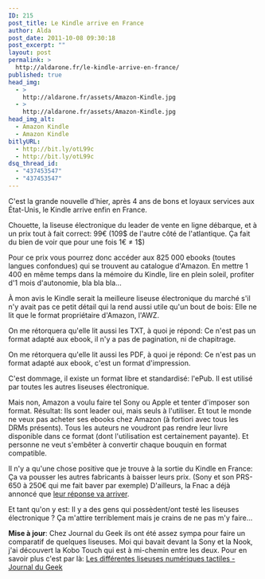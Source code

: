 ```yaml
---
ID: 215
post_title: Le Kindle arrive en France
author: Alda
post_date: 2011-10-08 09:30:18
post_excerpt: ""
layout: post
permalink: >
  http://aldarone.fr/le-kindle-arrive-en-france/
published: true
head_img:
  - >
    http://aldarone.fr/assets/Amazon-Kindle.jpg
  - >
    http://aldarone.fr/assets/Amazon-Kindle.jpg
head_img_alt:
  - Amazon Kindle
  - Amazon Kindle
bitlyURL:
  - http://bit.ly/otL99c
  - http://bit.ly/otL99c
dsq_thread_id:
  - "437453547"
  - "437453547"
---
```

C'est la grande nouvelle d'hier, après 4 ans de bons et loyaux services aux État-Unis, le Kindle arrive enfin en France.

Chouette, la liseuse électronique du leader de vente en ligne débarque, et à un prix tout à fait correct: 99€ (109$ de l'autre côté de l'atlantique. Ça fait du bien de voir que pour une fois 1€ ≠ 1$)

Pour ce prix vous pourrez donc accéder aux 825 000 ebooks (toutes langues confondues) qui se trouvent au catalogue d'Amazon. En mettre 1 400 en même temps dans la mémoire du Kindle, lire en plein soleil, profiter d'1 mois d'autonomie, bla bla bla...

À mon avis le Kindle serait la meilleure liseuse électronique du marché s'il n'y avait pas ce petit détail qui la rend aussi utile qu'un bout de bois: Elle ne lit que le format propriétaire d'Amazon, l'AWZ.

On me rétorquera qu'elle lit aussi les TXT, à quoi je répond: Ce n'est pas un format adapté aux ebook, il n'y a pas de pagination, ni de chapitrage.

On me rétorquera qu'elle lit aussi les PDF, à quoi je répond: Ce n'est pas un format adapté aux ebook, c'est un format d'impression.

C'est dommage, il existe un format libre et standardisé: l'ePub. Il est utilisé par toutes les autres liseuses électronique.

Mais non, Amazon a voulu faire tel Sony ou Apple et tenter d'imposer son format. Résultat: Ils sont leader oui, mais seuls à l'utiliser. Et tout le monde ne veux pas acheter ses ebooks chez Amazon (à fortiori avec tous les DRMs présents). Tous les auteurs ne voudront pas rendre leur livre disponible dans ce format (dont l'utilisation est certainement payante). Et personne ne veut s'embêter à convertir chaque bouquin en format compatible.

Il n'y a qu'une chose positive que je trouve à la sortie du Kindle en France: Ça va pousser les autres fabricants à baisser leurs prix. (Sony et son PRS-650 à 250€ qui me fait baver par exemple) D'ailleurs, la Fnac a déjà annoncé que <a href="http://www.google.com/hostednews/afp/article/ALeqM5juaJsi_XWpMizB6J6qcS2vD-f9xQ?docId=CNG.f78c554aadbd014a68580f8882c28fb1.321">leur réponse va arriver</a>.

Et tant qu'on y est: Il y a des gens qui possèdent/ont testé les liseuses électronique ? Ça m'attire terriblement mais je crains de ne pas m'y faire...

<strong>Mise à jour</strong>: Chez Journal du Geek ils ont été assez sympa pour faire un comparatif de quelques liseuses. Moi qui bavait devant la Sony et la Nook, j'ai découvert la Kobo Touch qui est à mi-chemin entre les deux. Pour en savoir plus c'est par là: <a href="http://www.journaldugeek.com/2011/10/09/m-r-les-differentes-liseuses-numeriques-tactiles/">Les différentes liseuses numériques tactiles - Journal du Geek</a>